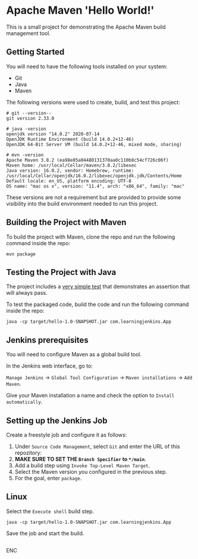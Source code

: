# Apache Maven 'Hello World!'
This is a small project for demonstrating the Apache Maven build management tool.

## Getting Started
You will need to have the following tools installed on your system:
- Git
- Java
- Maven

The following versions were used to create, build, and test this project:
```
# git --version--
git version 2.33.0

# java -version
openjdk version "14.0.2" 2020-07-14
OpenJDK Runtime Environment (build 14.0.2+12-46)
OpenJDK 64-Bit Server VM (build 14.0.2+12-46, mixed mode, sharing)

# mvn -version
Apache Maven 3.8.2 (ea98e05a04480131370aa0c110b8c54cf726c06f)
Maven home: /usr/local/Cellar/maven/3.8.2/libexec
Java version: 16.0.2, vendor: Homebrew, runtime: /usr/local/Cellar/openjdk/16.0.2/libexec/openjdk.jdk/Contents/Home
Default locale: en_US, platform encoding: UTF-8
OS name: "mac os x", version: "11.4", arch: "x86_64", family: "mac"
```

These versions are not a requirement but are provided to provide some visibility into the build environment needed to run this project.

## Building the Project with Maven
To build the project with Maven, clone the repo and run the following command inside the repo:

```
mvn package
```

## Testing the Project with Java
The project includes a [very simple test](src/test/java/com/learningjenkins/AppTest.java) that demonstrates an assertion that will always pass.

To test the packaged code, build the code and run the following command inside the repo:

```
java -cp target/hello-1.0-SNAPSHOT.jar com.learningjenkins.App
```

## Jenkins prerequisites
You will need to configure Maven as a global build tool.

In the Jenkins web interface, go to:

`Manage Jenkins` -> `Global Tool Configuration` -> `Maven installations` -> `Add Maven`.

Give your Maven installation a name and check the option to `Install automatically`.

## Setting up the Jenkins Job
Create a freestyle job and configure it as follows:

1. Under `Source Code Management`, select `Git` and enter the URL of this repozitory:
2. **MAKE SURE TO SET THE `Branch Specifier` to `*/main`**.
3. Add a build step using `Invoke Top-Level Maven Target`.
4. Select the Maven version you configured in the previous step.
5. For the goal, enter `package`.

## Linux
Select the `Execute shell` build step.
```
java -cp target/hello-1.0-SNAPSHOT.jar com.learningjenkins.App
```
Save the job and start the build.

##
ENC
